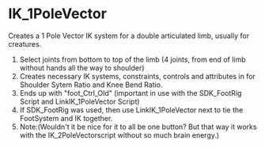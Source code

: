 # IK_1PoleVector
Creates a 1 Pole Vector IK system for a double articulated limb, usually for creatures.
1) Select joints from bottom to top of the limb (4 joints, from end of limb without hands all the way to shoulder)
2) Creates necessary IK systems, constraints, controls and attributes in for Shoulder Sytem Ratio and Knee Bend Ratio. 
3) Ends up with "foot_Ctrl_Old" (important in use with the SDK_FootRig Script and LinkIK_1PoleVector Script)
4) If SDK_FootRig was used, then use LinkIK_1PoleVector next to tie the FootSystem and IK together.
5) Note:(Wouldn't it be nice for it to all be one button? But that way it works with the IK_2PoleVectorscript without so much brain energy.)
